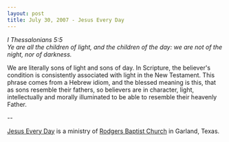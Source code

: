 ```yaml
---
layout: post
title: July 30, 2007 - Jesus Every Day
---
```


_I Thessalonians 5:5  
Ye are all the children of light, and the children of the day: we
are not of the night, nor of darkness._

We are literally sons of light and sons of day. In Scripture, the
believer's condition is consistently associated with light in the New
Testament. This phrase comes from a Hebrew idiom, and the blessed
meaning is this, that as sons resemble their fathers, so believers
are in character, light, intellectually and morally illuminated to be
able to resemble their heavenly Father.

 --

<a href=http://jesuseveryday.net>Jesus Every Day</a> is a ministry of <a href=http://rodgersbaptist.net>Rodgers Baptist Church</a> in Garland, Texas.
